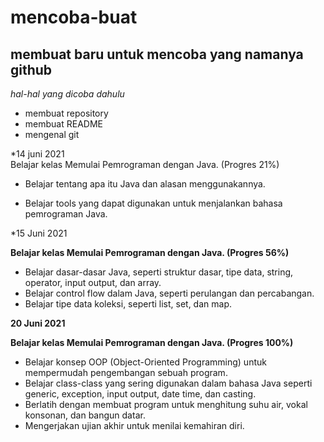 # mencoba-buat

membuat baru untuk mencoba yang namanya github
--
*hal-hal yang dicoba dahulu*
- membuat repository
- membuat README
- mengenal git

<p> *14 juni 2021<br>
Belajar kelas Memulai Pemrograman dengan Java. (Progres 21%)</p>

- Belajar tentang apa itu Java dan alasan menggunakannya.

- Belajar tools yang dapat digunakan untuk menjalankan bahasa pemrograman Java.


*15 Juni 2021
<strong><p>Belajar kelas Memulai Pemrograman dengan Java. (Progres 56%)</p></strong>
<ul>
 <li>  Belajar dasar-dasar Java, seperti struktur dasar, tipe data, string, operator, input output, dan array.</li>

 <li>  Belajar control flow dalam Java, seperti perulangan dan percabangan.</li>

 <li>  Belajar tipe data koleksi, seperti list, set, dan map.</li>
 </ul>

**20 Juni 2021**  

<strong><p>Belajar kelas Memulai Pemrograman dengan Java. (Progres 100%)</strong></p>
<ul>
  <li> Belajar konsep OOP (Object-Oriented Programming) untuk mempermudah pengembangan sebuah program.</li>

  <li> Belajar class-class yang sering digunakan dalam bahasa Java seperti generic, exception, input output, date time, dan casting. </li>

  <li> Berlatih dengan membuat program untuk menghitung suhu air, vokal konsonan, dan bangun datar. </li>

 <li> Mengerjakan ujian akhir untuk menilai kemahiran diri.</li>
 </ul>





